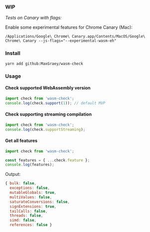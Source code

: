 ### WIP

_Tests on Canary with flags:_

Enable some experimental features for Chrome Canary (Mac):
```
/Applications/Google\ Chrome\ Canary.app/Contents/MacOS/Google\ Chrome\ Canary --js-flags="--experimental-wasm-eh"
```

### Install

```
yarn add github:MaxGraey/wasm-check
```

### Usage

#### Check supported WebAssembly version

```ts
import check from 'wasm-check';
console.log(check.support(1)); // default MVP
```

#### Check supporting streaming compilation

```ts
import check from 'wasm-check';
console.log(check.supportStreaming);
```

#### Get all features

```ts
import check from 'wasm-check';

const features = { ...check.feature };
console.log(features);
```

Output:
```js
{ bulk: false,
  exceptions: false,
  mutableGlobals: true,
  multiValues: false,
  saturateConversions: false,
  signExtensions: true,
  tailCalls: false,
  threads: false,
  simd: false,
  references: false }
```

